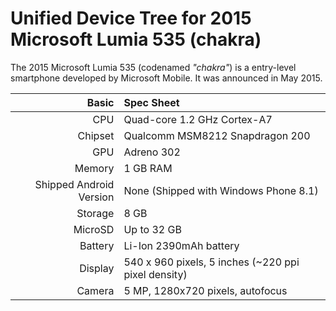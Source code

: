 Unified Device Tree for 2015 Microsoft Lumia 535 (chakra)
===========================================

The 2015 Microsoft Lumia 535 (codenamed _"chakra"_) is a entry-level smartphone developed by Microsoft Mobile. It was announced in May 2015.

Basic   | Spec Sheet
-------:|:-------------------------
CPU     | Quad-core 1.2 GHz Cortex-A7
Chipset | Qualcomm MSM8212 Snapdragon 200
GPU     | Adreno 302
Memory  | 1 GB RAM
Shipped Android Version | None (Shipped with Windows Phone 8.1)
Storage | 8 GB
MicroSD | Up to 32 GB
Battery | Li-Ion 2390mAh battery
Display | 540 x 960 pixels, 5 inches (~220 ppi pixel density)
Camera  | 5 MP, 1280x720 pixels, autofocus
